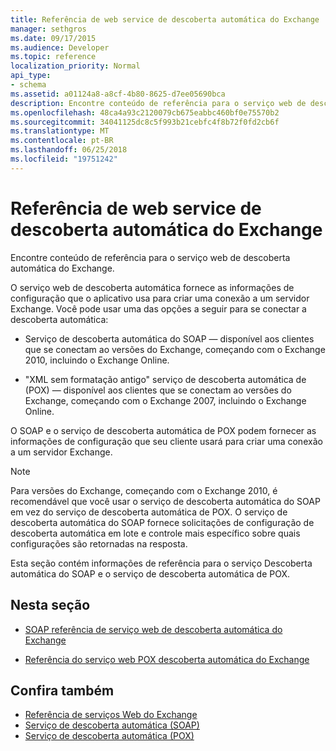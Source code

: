 ```yaml
---
title: Referência de web service de descoberta automática do Exchange
manager: sethgros
ms.date: 09/17/2015
ms.audience: Developer
ms.topic: reference
localization_priority: Normal
api_type:
- schema
ms.assetid: a01124a8-a8cf-4b80-8625-d7ee05690bca
description: Encontre conteúdo de referência para o serviço web de descoberta automática do Exchange.
ms.openlocfilehash: 48ca4a93c2120079cb675eabbc460bf0e75570b2
ms.sourcegitcommit: 34041125dc8c5f993b21cebfc4f8b72f0fd2cb6f
ms.translationtype: MT
ms.contentlocale: pt-BR
ms.lasthandoff: 06/25/2018
ms.locfileid: "19751242"
---
```

# <a name="autodiscover-web-service-reference-for-exchange"></a>Referência de web service de descoberta automática do Exchange

Encontre conteúdo de referência para o serviço web de descoberta automática do Exchange.
  
O serviço web de descoberta automática fornece as informações de configuração que o aplicativo usa para criar uma conexão a um servidor Exchange. Você pode usar uma das opções a seguir para se conectar a descoberta automática:
  
- Serviço de descoberta automática do SOAP — disponível aos clientes que se conectam ao versões do Exchange, começando com o Exchange 2010, incluindo o Exchange Online.
    
- "XML sem formatação antigo" serviço de descoberta automática de (POX) — disponível aos clientes que se conectam ao versões do Exchange, começando com o Exchange 2007, incluindo o Exchange Online. 
    
O SOAP e o serviço de descoberta automática de POX podem fornecer as informações de configuração que seu cliente usará para criar uma conexão a um servidor Exchange.
  
> [!NOTE]
> Para versões do Exchange, começando com o Exchange 2010, é recomendável que você usar o serviço de descoberta automática do SOAP em vez do serviço de descoberta automática de POX. O serviço de descoberta automática do SOAP fornece solicitações de configuração de descoberta automática em lote e controle mais específico sobre quais configurações são retornadas na resposta. 
  
Esta seção contém informações de referência para o serviço Descoberta automática do SOAP e o serviço de descoberta automática de POX.
  
## <a name="in-this-section"></a>Nesta seção
<a name="bk_InThisSection"> </a>

- [SOAP referência de serviço web de descoberta automática do Exchange](soap-autodiscover-web-service-reference-for-exchange.md)
    
- [Referência do serviço web POX descoberta automática do Exchange](pox-autodiscover-web-service-reference-for-exchange.md)
    
## <a name="see-also"></a>Confira também

- [Referência de serviços Web do Exchange](web-services-reference-for-exchange.md)
- [Serviço de descoberta automática (SOAP)](http://msdn.microsoft.com/library/e24d1a1f-0d20-4bd9-ae4c-9112ecacea78%28Office.15%29.aspx)
- [Serviço de descoberta automática (POX)](http://msdn.microsoft.com/library/13c54de3-a91c-4424-8732-99dd8f2162ec%28Office.15%29.aspx)
    


